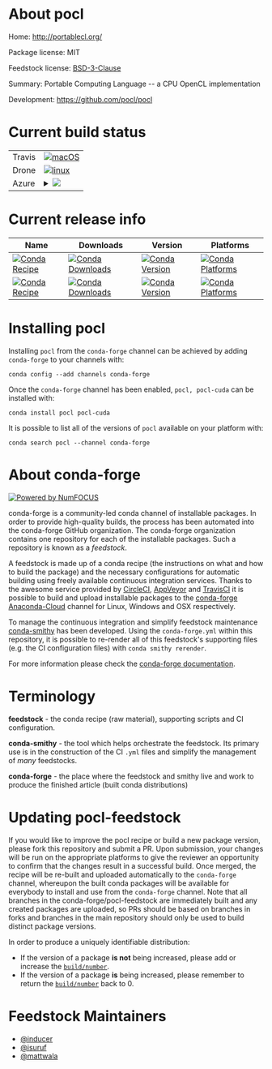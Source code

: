 About pocl
==========

Home: http://portablecl.org/

Package license: MIT

Feedstock license: [BSD-3-Clause](https://github.com/conda-forge/pocl-feedstock/blob/master/LICENSE.txt)

Summary: Portable Computing Language -- a CPU OpenCL implementation

Development: https://github.com/pocl/pocl

Current build status
====================


<table><tr>
    <td>Travis</td>
    <td>
      <a href="https://travis-ci.com/conda-forge/pocl-feedstock">
        <img alt="macOS" src="https://img.shields.io/travis/com/conda-forge/pocl-feedstock/master.svg?label=macOS">
      </a>
    </td>
  </tr><tr>
    <td>Drone</td>
    <td>
      <a href="https://cloud.drone.io/conda-forge/pocl-feedstock">
        <img alt="linux" src="https://img.shields.io/drone/build/conda-forge/pocl-feedstock/master.svg?label=Linux">
      </a>
    </td>
  </tr>
    
  <tr>
    <td>Azure</td>
    <td>
      <details>
        <summary>
          <a href="https://dev.azure.com/conda-forge/feedstock-builds/_build/latest?definitionId=794&branchName=master">
            <img src="https://dev.azure.com/conda-forge/feedstock-builds/_apis/build/status/pocl-feedstock?branchName=master">
          </a>
        </summary>
        <table>
          <thead><tr><th>Variant</th><th>Status</th></tr></thead>
          <tbody><tr>
              <td>linux_64_libhwloc1</td>
              <td>
                <a href="https://dev.azure.com/conda-forge/feedstock-builds/_build/latest?definitionId=794&branchName=master">
                  <img src="https://dev.azure.com/conda-forge/feedstock-builds/_apis/build/status/pocl-feedstock?branchName=master&jobName=linux&configuration=linux_64_libhwloc1" alt="variant">
                </a>
              </td>
            </tr><tr>
              <td>linux_64_libhwloc2</td>
              <td>
                <a href="https://dev.azure.com/conda-forge/feedstock-builds/_build/latest?definitionId=794&branchName=master">
                  <img src="https://dev.azure.com/conda-forge/feedstock-builds/_apis/build/status/pocl-feedstock?branchName=master&jobName=linux&configuration=linux_64_libhwloc2" alt="variant">
                </a>
              </td>
            </tr><tr>
              <td>linux_aarch64_libhwloc1</td>
              <td>
                <a href="https://dev.azure.com/conda-forge/feedstock-builds/_build/latest?definitionId=794&branchName=master">
                  <img src="https://dev.azure.com/conda-forge/feedstock-builds/_apis/build/status/pocl-feedstock?branchName=master&jobName=linux&configuration=linux_aarch64_libhwloc1" alt="variant">
                </a>
              </td>
            </tr><tr>
              <td>linux_aarch64_libhwloc2</td>
              <td>
                <a href="https://dev.azure.com/conda-forge/feedstock-builds/_build/latest?definitionId=794&branchName=master">
                  <img src="https://dev.azure.com/conda-forge/feedstock-builds/_apis/build/status/pocl-feedstock?branchName=master&jobName=linux&configuration=linux_aarch64_libhwloc2" alt="variant">
                </a>
              </td>
            </tr><tr>
              <td>linux_ppc64le_libhwloc1</td>
              <td>
                <a href="https://dev.azure.com/conda-forge/feedstock-builds/_build/latest?definitionId=794&branchName=master">
                  <img src="https://dev.azure.com/conda-forge/feedstock-builds/_apis/build/status/pocl-feedstock?branchName=master&jobName=linux&configuration=linux_ppc64le_libhwloc1" alt="variant">
                </a>
              </td>
            </tr><tr>
              <td>linux_ppc64le_libhwloc2</td>
              <td>
                <a href="https://dev.azure.com/conda-forge/feedstock-builds/_build/latest?definitionId=794&branchName=master">
                  <img src="https://dev.azure.com/conda-forge/feedstock-builds/_apis/build/status/pocl-feedstock?branchName=master&jobName=linux&configuration=linux_ppc64le_libhwloc2" alt="variant">
                </a>
              </td>
            </tr><tr>
              <td>osx_64_libhwloc1</td>
              <td>
                <a href="https://dev.azure.com/conda-forge/feedstock-builds/_build/latest?definitionId=794&branchName=master">
                  <img src="https://dev.azure.com/conda-forge/feedstock-builds/_apis/build/status/pocl-feedstock?branchName=master&jobName=osx&configuration=osx_64_libhwloc1" alt="variant">
                </a>
              </td>
            </tr><tr>
              <td>osx_64_libhwloc2</td>
              <td>
                <a href="https://dev.azure.com/conda-forge/feedstock-builds/_build/latest?definitionId=794&branchName=master">
                  <img src="https://dev.azure.com/conda-forge/feedstock-builds/_apis/build/status/pocl-feedstock?branchName=master&jobName=osx&configuration=osx_64_libhwloc2" alt="variant">
                </a>
              </td>
            </tr><tr>
              <td>osx_arm64</td>
              <td>
                <a href="https://dev.azure.com/conda-forge/feedstock-builds/_build/latest?definitionId=794&branchName=master">
                  <img src="https://dev.azure.com/conda-forge/feedstock-builds/_apis/build/status/pocl-feedstock?branchName=master&jobName=osx&configuration=osx_arm64_" alt="variant">
                </a>
              </td>
            </tr>
          </tbody>
        </table>
      </details>
    </td>
  </tr>
</table>

Current release info
====================

| Name | Downloads | Version | Platforms |
| --- | --- | --- | --- |
| [![Conda Recipe](https://img.shields.io/badge/recipe-pocl-green.svg)](https://anaconda.org/conda-forge/pocl) | [![Conda Downloads](https://img.shields.io/conda/dn/conda-forge/pocl.svg)](https://anaconda.org/conda-forge/pocl) | [![Conda Version](https://img.shields.io/conda/vn/conda-forge/pocl.svg)](https://anaconda.org/conda-forge/pocl) | [![Conda Platforms](https://img.shields.io/conda/pn/conda-forge/pocl.svg)](https://anaconda.org/conda-forge/pocl) |
| [![Conda Recipe](https://img.shields.io/badge/recipe-pocl--cuda-green.svg)](https://anaconda.org/conda-forge/pocl-cuda) | [![Conda Downloads](https://img.shields.io/conda/dn/conda-forge/pocl-cuda.svg)](https://anaconda.org/conda-forge/pocl-cuda) | [![Conda Version](https://img.shields.io/conda/vn/conda-forge/pocl-cuda.svg)](https://anaconda.org/conda-forge/pocl-cuda) | [![Conda Platforms](https://img.shields.io/conda/pn/conda-forge/pocl-cuda.svg)](https://anaconda.org/conda-forge/pocl-cuda) |

Installing pocl
===============

Installing `pocl` from the `conda-forge` channel can be achieved by adding `conda-forge` to your channels with:

```
conda config --add channels conda-forge
```

Once the `conda-forge` channel has been enabled, `pocl, pocl-cuda` can be installed with:

```
conda install pocl pocl-cuda
```

It is possible to list all of the versions of `pocl` available on your platform with:

```
conda search pocl --channel conda-forge
```


About conda-forge
=================

[![Powered by NumFOCUS](https://img.shields.io/badge/powered%20by-NumFOCUS-orange.svg?style=flat&colorA=E1523D&colorB=007D8A)](http://numfocus.org)

conda-forge is a community-led conda channel of installable packages.
In order to provide high-quality builds, the process has been automated into the
conda-forge GitHub organization. The conda-forge organization contains one repository
for each of the installable packages. Such a repository is known as a *feedstock*.

A feedstock is made up of a conda recipe (the instructions on what and how to build
the package) and the necessary configurations for automatic building using freely
available continuous integration services. Thanks to the awesome service provided by
[CircleCI](https://circleci.com/), [AppVeyor](https://www.appveyor.com/)
and [TravisCI](https://travis-ci.com/) it is possible to build and upload installable
packages to the [conda-forge](https://anaconda.org/conda-forge)
[Anaconda-Cloud](https://anaconda.org/) channel for Linux, Windows and OSX respectively.

To manage the continuous integration and simplify feedstock maintenance
[conda-smithy](https://github.com/conda-forge/conda-smithy) has been developed.
Using the ``conda-forge.yml`` within this repository, it is possible to re-render all of
this feedstock's supporting files (e.g. the CI configuration files) with ``conda smithy rerender``.

For more information please check the [conda-forge documentation](https://conda-forge.org/docs/).

Terminology
===========

**feedstock** - the conda recipe (raw material), supporting scripts and CI configuration.

**conda-smithy** - the tool which helps orchestrate the feedstock.
                   Its primary use is in the construction of the CI ``.yml`` files
                   and simplify the management of *many* feedstocks.

**conda-forge** - the place where the feedstock and smithy live and work to
                  produce the finished article (built conda distributions)


Updating pocl-feedstock
=======================

If you would like to improve the pocl recipe or build a new
package version, please fork this repository and submit a PR. Upon submission,
your changes will be run on the appropriate platforms to give the reviewer an
opportunity to confirm that the changes result in a successful build. Once
merged, the recipe will be re-built and uploaded automatically to the
`conda-forge` channel, whereupon the built conda packages will be available for
everybody to install and use from the `conda-forge` channel.
Note that all branches in the conda-forge/pocl-feedstock are
immediately built and any created packages are uploaded, so PRs should be based
on branches in forks and branches in the main repository should only be used to
build distinct package versions.

In order to produce a uniquely identifiable distribution:
 * If the version of a package **is not** being increased, please add or increase
   the [``build/number``](https://conda.io/docs/user-guide/tasks/build-packages/define-metadata.html#build-number-and-string).
 * If the version of a package **is** being increased, please remember to return
   the [``build/number``](https://conda.io/docs/user-guide/tasks/build-packages/define-metadata.html#build-number-and-string)
   back to 0.

Feedstock Maintainers
=====================

* [@inducer](https://github.com/inducer/)
* [@isuruf](https://github.com/isuruf/)
* [@mattwala](https://github.com/mattwala/)

